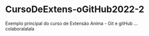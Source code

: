 # CursoDeExtens-oGitHub2022-2
Exemplo principal do curso de Extensão Anima - Git e gitHub ... colaboralalala
